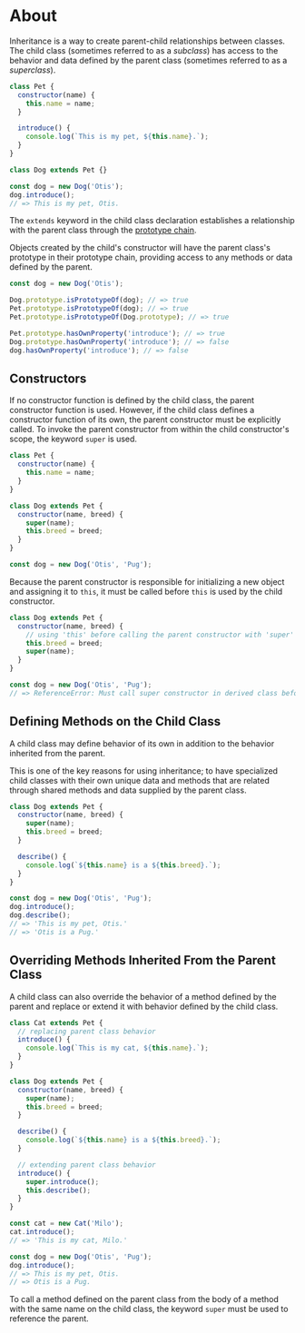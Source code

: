 # About

Inheritance is a way to create parent-child relationships between classes.
The child class (sometimes referred to as a _subclass_) has access to the behavior and data defined by the parent class (sometimes referred to as a _superclass_).

```javascript
class Pet {
  constructor(name) {
    this.name = name;
  }

  introduce() {
    console.log(`This is my pet, ${this.name}.`);
  }
}

class Dog extends Pet {}

const dog = new Dog('Otis');
dog.introduce();
// => This is my pet, Otis.
```

The `extends` keyword in the child class declaration establishes a relationship with the parent class through the [prototype chain][prototype-chain].

Objects created by the child's constructor will have the parent class's prototype in their prototype chain, providing access to any methods or data defined by the parent.

```javascript
const dog = new Dog('Otis');

Dog.prototype.isPrototypeOf(dog); // => true
Pet.prototype.isPrototypeOf(dog); // => true
Pet.prototype.isPrototypeOf(Dog.prototype); // => true

Pet.prototype.hasOwnProperty('introduce'); // => true
Dog.prototype.hasOwnProperty('introduce'); // => false
dog.hasOwnProperty('introduce'); // => false
```

## Constructors

If no constructor function is defined by the child class, the parent constructor function is used.
However, if the child class defines a constructor function of its own, the parent constructor must be explicitly called.
To invoke the parent constructor from within the child constructor's scope, the keyword `super` is used.

```javascript
class Pet {
  constructor(name) {
    this.name = name;
  }
}

class Dog extends Pet {
  constructor(name, breed) {
    super(name);
    this.breed = breed;
  }
}

const dog = new Dog('Otis', 'Pug');
```

Because the parent constructor is responsible for initializing a new object and assigning it to `this`, it must be called before `this` is used by the child constructor.

```javascript
class Dog extends Pet {
  constructor(name, breed) {
    // using 'this' before calling the parent constructor with 'super'
    this.breed = breed;
    super(name);
  }
}

const dog = new Dog('Otis', 'Pug');
// => ReferenceError: Must call super constructor in derived class before accessing 'this'...
```

## Defining Methods on the Child Class

A child class may define behavior of its own in addition to the behavior inherited from the parent.

This is one of the key reasons for using inheritance; to have specialized child classes with their own unique data and methods that are related through shared methods and data supplied by the parent class.

```javascript
class Dog extends Pet {
  constructor(name, breed) {
    super(name);
    this.breed = breed;
  }

  describe() {
    console.log(`${this.name} is a ${this.breed}.`);
  }
}

const dog = new Dog('Otis', 'Pug');
dog.introduce();
dog.describe();
// => 'This is my pet, Otis.'
// => 'Otis is a Pug.'
```

## Overriding Methods Inherited From the Parent Class

A child class can also override the behavior of a method defined by the parent and replace or extend it with behavior defined by the child class.

```javascript
class Cat extends Pet {
  // replacing parent class behavior
  introduce() {
    console.log(`This is my cat, ${this.name}.`);
  }
}

class Dog extends Pet {
  constructor(name, breed) {
    super(name);
    this.breed = breed;
  }

  describe() {
    console.log(`${this.name} is a ${this.breed}.`);
  }

  // extending parent class behavior
  introduce() {
    super.introduce();
    this.describe();
  }
}

const cat = new Cat('Milo');
cat.introduce();
// => 'This is my cat, Milo.'

const dog = new Dog('Otis', 'Pug');
dog.introduce();
// => This is my pet, Otis.
// => Otis is a Pug.
```

To call a method defined on the parent class from the body of a method with the same name on the child class, the keyword `super` must be used to reference the parent.

[prototype-chain]: https://developer.mozilla.org/en-US/docs/Web/JavaScript/Inheritance_and_the_prototype_chain
